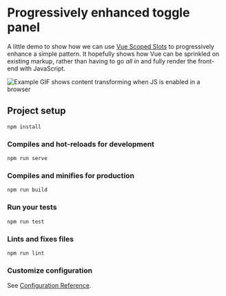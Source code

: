 # Progressively enhanced toggle panel

A little demo to show how we can use [Vue Scoped Slots](https://vuejs.org/v2/guide/components-slots.html#Scoped-Slots) to progressively enhance a simple pattern. It hopefully shows how Vue can be sprinkled on existing markup, rather than having to go _all in_ and fully render the front-end with JavaScript.

![Example GIF shows content transforming when JS is enabled in a browser](https://user-images.githubusercontent.com/8672583/52409211-bf23cc00-2acc-11e9-9920-cd81924cbf57.gif)

## Project setup

```
npm install
```

### Compiles and hot-reloads for development

```
npm run serve
```

### Compiles and minifies for production

```
npm run build
```

### Run your tests

```
npm run test
```

### Lints and fixes files

```
npm run lint
```

### Customize configuration

See [Configuration Reference](https://cli.vuejs.org/config/).
